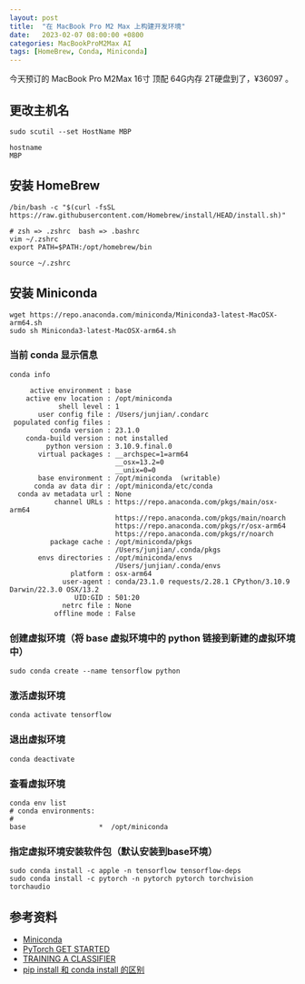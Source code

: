 ```yaml
---
layout: post
title:  "在 MacBook Pro M2 Max 上构建开发环境"
date:   2023-02-07 08:00:00 +0800
categories: MacBookProM2Max AI
tags: [HomeBrew, Conda, Miniconda]
---
```


今天预订的 MacBook Pro M2Max 16寸 顶配 64G内存 2T硬盘到了，¥36097 。

## 更改主机名
```shell
sudo scutil --set HostName MBP

hostname
MBP
```

## 安装 HomeBrew
```shell
/bin/bash -c "$(curl -fsSL https://raw.githubusercontent.com/Homebrew/install/HEAD/install.sh)"

# zsh => .zshrc  bash => .bashrc
vim ~/.zshrc
export PATH=$PATH:/opt/homebrew/bin

source ~/.zshrc
```

## 安装 Miniconda
```shell
wget https://repo.anaconda.com/miniconda/Miniconda3-latest-MacOSX-arm64.sh
sudo sh Miniconda3-latest-MacOSX-arm64.sh
```

### 当前 conda 显示信息
```shell
conda info
```
```
     active environment : base
    active env location : /opt/miniconda
            shell level : 1
       user config file : /Users/junjian/.condarc
 populated config files : 
          conda version : 23.1.0
    conda-build version : not installed
         python version : 3.10.9.final.0
       virtual packages : __archspec=1=arm64
                          __osx=13.2=0
                          __unix=0=0
       base environment : /opt/miniconda  (writable)
      conda av data dir : /opt/miniconda/etc/conda
  conda av metadata url : None
           channel URLs : https://repo.anaconda.com/pkgs/main/osx-arm64
                          https://repo.anaconda.com/pkgs/main/noarch
                          https://repo.anaconda.com/pkgs/r/osx-arm64
                          https://repo.anaconda.com/pkgs/r/noarch
          package cache : /opt/miniconda/pkgs
                          /Users/junjian/.conda/pkgs
       envs directories : /opt/miniconda/envs
                          /Users/junjian/.conda/envs
               platform : osx-arm64
             user-agent : conda/23.1.0 requests/2.28.1 CPython/3.10.9 Darwin/22.3.0 OSX/13.2
                UID:GID : 501:20
             netrc file : None
           offline mode : False
```

### 创建虚拟环境（将 base 虚拟环境中的 python 链接到新建的虚拟环境中）
```shell
sudo conda create --name tensorflow python
```

### 激活虚拟环境
```shell
conda activate tensorflow
```

### 退出虚拟环境
```shell
conda deactivate
```

### 查看虚拟环境
```shell
conda env list
# conda environments:
#
base                  *  /opt/miniconda
```

### 指定虚拟环境安装软件包（默认安装到base环境）
```shell
sudo conda install -c apple -n tensorflow tensorflow-deps
sudo conda install -c pytorch -n pytorch pytorch torchvision torchaudio
```

## 参考资料
* [Miniconda](https://docs.conda.io/en/latest/miniconda.html)
* [PyTorch GET STARTED](https://pytorch.org/get-started/locally/)
* [TRAINING A CLASSIFIER](https://pytorch.org/tutorials/beginner/blitz/cifar10_tutorial.html)
* [pip install 和 conda install 的区别](https://www.zhihu.com/question/395145313)
